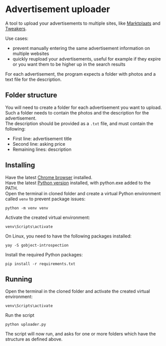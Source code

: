 # Advertisement uploader
A tool to upload your advertisements to multiple sites, like [Marktplaats](https://www.marktplaats.nl/) and [Tweakers](https://tweakers.net/aanbod/).  

Use cases:
* prevent manually entering the same advertisement information on multiple websites
* quickly reupload your advertisements, useful for example if they expire or you want them to be higher up in the search results

For each advertisement, the program expects a folder with photos and a text file for the description.

## Folder structure
You will need to create a folder for each advertisement you want to upload.  
Such a folder needs to contain the photos and the description for the advertisement.  
The description should be provided as a `.txt` file, and must contain the following:
* First line: advertisement title
* Second line: asking price
* Remaining lines: description

## Installing
Have the latest [Chrome browser](https://www.google.com/chrome/) installed.  
Have the latest [Python version](https://www.python.org/downloads/windows/) installed, with python.exe added to the PATH.  
Open the terminal in cloned folder and create a virtual Python environment called `venv` to prevent package issues:
```shell
python -m venv venv
```
Activate the created virtual environment:
```shell
venv\Scripts\activate
```
On Linux, you need to have the following packages installed:
```shell
yay -S gobject-introspection 
```
Install the required Python packages:
```shell
pip install -r requirements.txt
```

## Running
Open the terminal in the cloned folder and activate the created virtual environment:
```shell
venv\Scripts\activate
```
Run the script
```shell
python uploader.py
```
The script will now run, and asks for one or more folders which have the structure as defined above.




